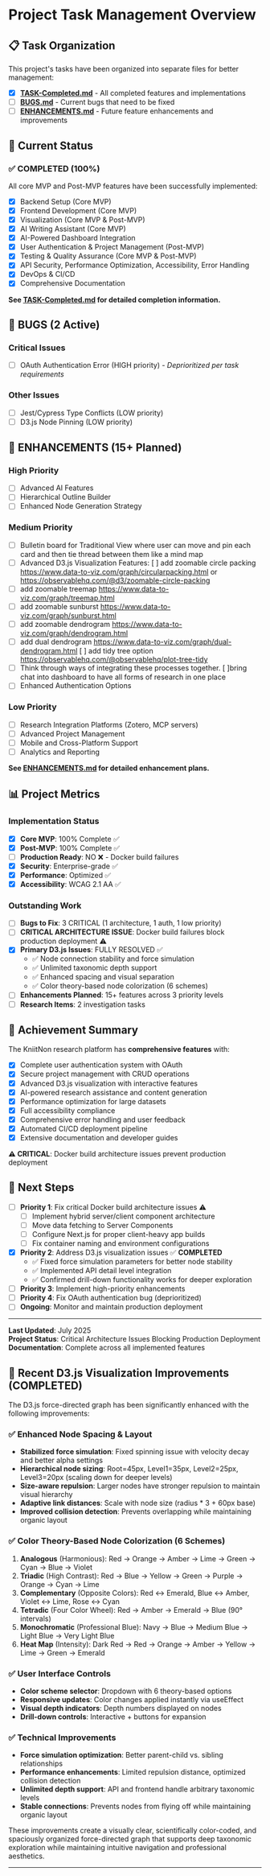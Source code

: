# Project Task Management Overview

## 📋 Task Organization

This project's tasks have been organized into separate files for better management:

- [x] **[TASK-Completed.md](./TASK-Completed.md)** - All completed features and implementations
- [ ] **[BUGS.md](./BUGS.md)** - Current bugs that need to be fixed
- [ ] **[ENHANCEMENTS.md](./ENHANCEMENTS.md)** - Future feature enhancements and improvements

## 🎯 Current Status

### ✅ COMPLETED (100%)
All core MVP and Post-MVP features have been successfully implemented:
- [x] Backend Setup (Core MVP)
- [x] Frontend Development (Core MVP)
- [x] Visualization (Core MVP & Post-MVP)
- [x] AI Writing Assistant (Core MVP)
- [x] AI-Powered Dashboard Integration
- [x] User Authentication & Project Management (Post-MVP)
- [x] Testing & Quality Assurance (Core MVP & Post-MVP)
- [x] API Security, Performance Optimization, Accessibility, Error Handling
- [x] DevOps & CI/CD
- [x] Comprehensive Documentation

**See [TASK-Completed.md](./TASK-Completed.md) for detailed completion information.**

## 🐛 BUGS (2 Active)

### Critical Issues
- [ ] OAuth Authentication Error (HIGH priority) - *Deprioritized per task requirements*

### Other Issues
- [ ] Jest/Cypress Type Conflicts (LOW priority)
- [ ] D3.js Node Pinning (LOW priority)

## 🚀 ENHANCEMENTS (15+ Planned)

### High Priority
- [ ] Advanced AI Features
- [ ] Hierarchical Outline Builder
- [ ] Enhanced Node Generation Strategy

### Medium Priority
- [ ] Bulletin board for Traditional View where user can move and pin each card and then tie thread between them like a mind map
- [ ] Advanced D3.js Visualization Features:
[ ] add zoomable circle packing https://www.data-to-viz.com/graph/circularpacking.html or https://observablehq.com/@d3/zoomable-circle-packing
- [ ] add zoomable treemap https://www.data-to-viz.com/graph/treemap.html
- [ ] add zoomable sunburst https://www.data-to-viz.com/graph/sunburst.html
- [ ] add zoomable dendrogram https://www.data-to-viz.com/graph/dendrogram.html
- [ ] add dual dendrogram https://www.data-to-viz.com/graph/dual-dendrogram.html
    [ ] add tidy tree option https://observablehq.com/@observablehq/plot-tree-tidy
- [ ] Think through ways of integrating these processes together. [ ]bring chat into dashboard to have all forms of research in one place
- [ ] Enhanced Authentication Options

### Low Priority
- [ ] Research Integration Platforms (Zotero, MCP servers)
- [ ] Advanced Project Management
- [ ] Mobile and Cross-Platform Support
- [ ] Analytics and Reporting

**See [ENHANCEMENTS.md](./ENHANCEMENTS.md) for detailed enhancement plans.**

## 📊 Project Metrics

### Implementation Status
- [x] **Core MVP**: 100% Complete ✅
- [x] **Post-MVP**: 100% Complete ✅
- [ ] **Production Ready**: NO ❌ - Docker build failures
- [x] **Security**: Enterprise-grade ✅
- [x] **Performance**: Optimized ✅
- [x] **Accessibility**: WCAG 2.1 AA ✅

### Outstanding Work
- [ ] **Bugs to Fix**: 3 CRITICAL (1 architecture, 1 auth, 1 low priority)
- [ ] **CRITICAL ARCHITECTURE ISSUE**: Docker build failures block production deployment ⚠️
- [x] **Primary D3.js Issues**: FULLY RESOLVED ✅ 
  - ✅ Node connection stability and force simulation
  - ✅ Unlimited taxonomic depth support  
  - ✅ Enhanced spacing and visual separation
  - ✅ Color theory-based node colorization (6 schemes)
- [ ] **Enhancements Planned**: 15+ features across 3 priority levels
- [ ] **Research Items**: 2 investigation tasks

## 🎉 Achievement Summary

The KniitNon research platform has **comprehensive features** with:

- [x] Complete user authentication system with OAuth
- [x] Secure project management with CRUD operations
- [x] Advanced D3.js visualization with interactive features
- [x] AI-powered research assistance and content generation
- [x] Performance optimization for large datasets
- [x] Full accessibility compliance
- [x] Comprehensive error handling and user feedback
- [x] Automated CI/CD deployment pipeline
- [x] Extensive documentation and developer guides

**⚠️ CRITICAL**: Docker build architecture issues prevent production deployment

## 🎯 Next Steps

- [ ] **Priority 1**: Fix critical Docker build architecture issues ⚠️
  - [ ] Implement hybrid server/client component architecture
  - [ ] Move data fetching to Server Components
  - [ ] Configure Next.js for proper client-heavy app builds
  - [ ] Fix container naming and environment configurations
- [x] **Priority 2**: Address D3.js visualization issues ✅ **COMPLETED**
  - ✅ Fixed force simulation parameters for better node stability
  - ✅ Implemented API detail level integration 
  - ✅ Confirmed drill-down functionality works for deeper exploration
- [ ] **Priority 3**: Implement high-priority enhancements
- [ ] **Priority 4**: Fix OAuth authentication bug (deprioritized)
- [ ] **Ongoing**: Monitor and maintain production deployment

---

**Last Updated**: July 2025  
**Project Status**: Critical Architecture Issues Blocking Production Deployment  
**Documentation**: Complete across all implemented features

## 🎨 Recent D3.js Visualization Improvements (COMPLETED)

The D3.js force-directed graph has been significantly enhanced with the following improvements:

### ✅ Enhanced Node Spacing & Layout
- **Stabilized force simulation**: Fixed spinning issue with velocity decay and better alpha settings
- **Hierarchical node sizing**: Root=45px, Level1=35px, Level2=25px, Level3=20px (scaling down for deeper levels)
- **Size-aware repulsion**: Larger nodes have stronger repulsion to maintain visual hierarchy
- **Adaptive link distances**: Scale with node size (radius * 3 + 60px base)
- **Improved collision detection**: Prevents overlapping while maintaining organic layout

### ✅ Color Theory-Based Node Colorization (6 Schemes)
1. **Analogous** (Harmonious): Red → Orange → Amber → Lime → Green → Cyan → Blue → Violet
2. **Triadic** (High Contrast): Red → Blue → Yellow → Green → Purple → Orange → Cyan → Lime  
3. **Complementary** (Opposite Colors): Red ↔ Emerald, Blue ↔ Amber, Violet ↔ Lime, Rose ↔ Cyan
4. **Tetradic** (Four Color Wheel): Red → Amber → Emerald → Blue (90° intervals)
5. **Monochromatic** (Professional Blue): Navy → Blue → Medium Blue → Light Blue → Very Light Blue
6. **Heat Map** (Intensity): Dark Red → Red → Orange → Amber → Yellow → Lime → Green → Emerald

### ✅ User Interface Controls
- **Color scheme selector**: Dropdown with 6 theory-based options
- **Responsive updates**: Color changes applied instantly via useEffect
- **Visual depth indicators**: Depth numbers displayed on nodes
- **Drill-down controls**: Interactive + buttons for expansion

### ✅ Technical Improvements
- **Force simulation optimization**: Better parent-child vs. sibling relationships
- **Performance enhancements**: Limited repulsion distance, optimized collision detection  
- **Unlimited depth support**: API and frontend handle arbitrary taxonomic levels
- **Stable connections**: Prevents nodes from flying off while maintaining organic layout

These improvements create a visually clear, scientifically color-coded, and spaciously organized force-directed graph that supports deep taxonomic exploration while maintaining intuitive navigation and professional aesthetics.

---


